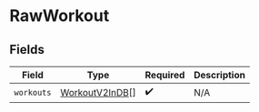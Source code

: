 # RawWorkout


## Fields

| Field                                                   | Type                                                    | Required                                                | Description                                             |
| ------------------------------------------------------- | ------------------------------------------------------- | ------------------------------------------------------- | ------------------------------------------------------- |
| `workouts`                                              | [WorkoutV2InDB](../../models/shared/workoutv2indb.md)[] | :heavy_check_mark:                                      | N/A                                                     |